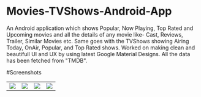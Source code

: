 # Movies-TVShows-Android-App
An Android application which shows Popular, Now Playing, Top Rated and Upcoming movies and all the details of any movie like- Cast, Reviews, Trailer, Similar Movies etc. Same goes with the TVShows showing Airing Today, OnAir, Popular, and Top Rated shows. Worked on making clean and beautifull UI and UX by using latest Google Material Designs. All the data has been fetched from "TMDB".

#Screenshots
<table>
	<td><img src="https://raw.githubusercontent.com/KeshavAggarwal/Movies-TVShows-Android-App/screenshots/Screen Shot 2017-03-21 at 10.25.05 PM.png"></td>
	<td><img src="https://raw.githubusercontent.com/KeshavAggarwal/Movies-TVShows-Android-App/screenshots/Screen Shot 2017-03-21 at 10.25.52 PM.png"></td>
	<td><img src="https://raw.githubusercontent.com/KeshavAggarwal/Movies-TVShows-Android-App/screenshots/Screen Shot 2017-03-21 at 10.31.39 PM.png"></td>
	<td><img src="https://raw.githubusercontent.com/KeshavAggarwal/Movies-TVShows-Android-App/screenshots/Screen Shot 2017-03-21 at 10.33.06 PM.png"></td>
</table>